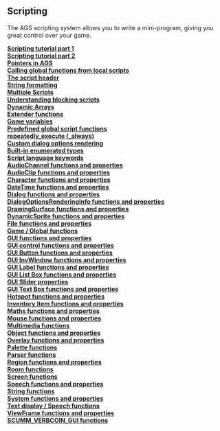 Scripting
---------

The AGS scripting system allows you to write a mini-program, giving you
great control over your game.

[**Scripting tutorial part 1**](topic42#topic42)\
[**Scripting tutorial part 2**](topic43#topic43)\
[**Pointers in AGS**](Pointers#Pointers)\
[**Calling global functions from local scripts**](topic44#topic44)\
[**The script header**](topic45#topic45)\
[**String formatting**](StringFormats#StringFormats)\
[**Multiple Scripts**](ScriptModules#ScriptModules)\
[**Understanding blocking scripts**](BlockingScripts#BlockingScripts)\
[**Dynamic Arrays**](DynamicArrays#DynamicArrays)\
[**Extender functions**](ExtenderFunctions#ExtenderFunctions)\
[**Game variables**](Gamevariables#Gamevariables)\
[**Predefined global script functions**](TextScriptEvents#TextScriptEvents)\
[**repeatedly\_execute (\_always)**](RepExec#RepExec)\
[**Custom dialog options rendering**](CustomDialogOptions#CustomDialogOptions)\
[**Built-in enumerated types**](BuiltInEnums#BuiltInEnums)\
[**Script language keywords**](enum#topic46)\
[**AudioChannel functions and
properties**](AudioChannel#AudioChannelCommands)\
[**AudioClip functions and properties**](AudioClip#AudioClipCommands)\
[**Character functions and properties**](Character#topic48)\
[**DateTime functions and properties**](topic49#topic49)\
[**Dialog functions and properties**](topic50#topic50)\
[**DialogOptionsRenderingInfo functions and
properties**](DialogOptionsRenderingInfo#DialogOptionsRenderingInfoFunctions)\
[**DrawingSurface functions and
properties**](DrawingSurfaceFunctions#DrawingSurfaceFunctions)\
[**DynamicSprite functions and properties**](DynamicSprite#topic51)\
[**File functions and properties**](topic52#topic52)\
[**Game / Global functions**](Game#GlobalCommands)\
[**GUI functions and properties**](GUIFuncsAndProps#GUIFuncsAndProps)\
[**GUI control functions and properties**](topic53#topic53)\
[**GUI Button functions and properties**](topic54#topic54)\
[**GUI InvWindow functions and properties**](GUIInvFuncs#GUIInvFuncs)\
[**GUI Label functions and properties**](topic55#topic55)\
[**GUI List Box functions and properties**](topic56#topic56)\
[**GUI Slider properties**](topic57#topic57)\
[**GUI Text Box functions and properties**](topic58#topic58)\
[**Hotspot functions and properties**](Hotspot#topic59)\
[**Inventory item functions and properties**](InventoryItem#topic60)\
[**Maths functions and properties**](topic61#topic61)\
[**Mouse functions and properties**](topic62#topic62)\
[**Multimedia functions**](Game#topic63)\
[**Object functions and properties**](Object#topic64)\
[**Overlay functions and properties**](topic65#topic65)\
[**Palette functions**](topic66#topic66)\
[**Parser functions**](topic67#topic67)\
[**Region functions and properties**](topic68#topic68)\
[**Room functions**](Room#topic69)\
[**Screen functions**](topic70#topic70)\
[**Speech functions and properties**](Speech#SpeechCommands)\
[**String functions**](topic71#topic71)\
[**System functions and properties**](topic72#topic72)\
[**Text display / Speech functions**](topic73#topic73)\
[**ViewFrame functions and properties**](ViewFrame#topic74)\
[**SCUMM\_VERBCOIN\_GUI functions**](topic75#topic75)

